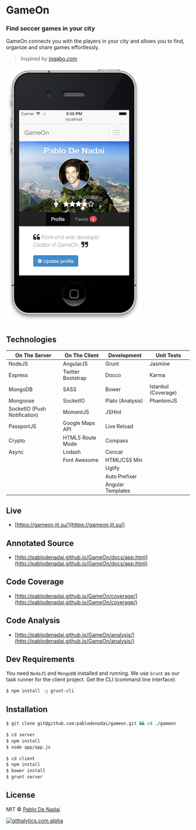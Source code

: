 GameOn
======

### Find soccer games in your city
GameOn connects you with the players in your city and allows you to find, organize and share games effortlessly.

> Inspired by [jogabo.com](http://www.jogabo.com)

![Screenshot](/screenshot.png)

Technologies
------------
| On The Server                 | On The Client           | Development           | Unit Tests          |
| ----------------------------- | ----------------------- | --------------------- | ------------------- |
| NodeJS                        | AngularJS               | Grunt                 | Jasmine             |
| Express                       | Twitter Bootstrap       | Docco                 | Karma               |
| MongoDB                       | SASS                    | Bower                 | Istanbul (Coverage) |
| Mongoose                      | SocketIO                | Plato (Analysis)      | PhantomJS           |
| SocketIO (Push Notification)  | MomentJS                | JSHint                |                     |
| PassportJS                    | Google Maps API         | Live Reload           |                     |  
| Crypto                        | HTML5 Route Mode        | Compass               |                     |
| Async                         | Lodash                  | Concat                |                     |
|                               | Font Awesome            | HTML/CSS Min          |                     |
|                               |                         | Uglify                |                     |
|                               |                         | Auto Prefixer         |                     |
|                               |                         | Angular Templates     |                     |

Live
----
- [https://gameon.jit.su/](https://gameon.jit.su/)

Annotated Source
----------------
- [http://pablodenadai.github.io/GameOn/docs/app.html](http://pablodenadai.github.io/GameOn/docs/app.html)

Code Coverage
-------------
- [http://pablodenadai.github.io/GameOn/coverage/](http://pablodenadai.github.io/GameOn/coverage/)

Code Analysis
-------------
- [http://pablodenadai.github.io/GameOn/analysis/](http://pablodenadai.github.io/GameOn/analysis/)

Dev Requirements
------------
You need `NodeJS` and `MongoDB` installed and running.
We use `Grunt` as our task runner for the client project. Get the CLI (command line interface).

```bash
$ npm install -g grunt-cli
```

Installation
------------
```bash
$ git clone git@github.com:pablodenadai/gameon.git && cd ./gameon
```

```bash
$ cd server
$ npm install
$ node app/app.js
```

```bash
$ cd client
$ npm install
$ bower install
$ grunt server
```

License
-------
MIT © [Pablo De Nadai](http://www.twitter.com/pablodenadai)

[![githalytics.com alpha](https://cruel-carlota.pagodabox.com/7da1667e7af286435d4348d18b6a52a6 "githalytics.com")](http://githalytics.com/pablodenadai/GameOn)
